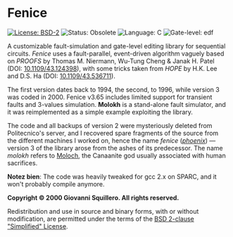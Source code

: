 Fenice
======

[![License: BSD-2](https://img.shields.io/badge/license-bsd-green.svg)](/LICENSE.md)
![Status: Obsolete](https://img.shields.io/badge/status-obsolete-red.svg)
![Language: C](https://img.shields.io/badge/language-C-blue.svg)
![Gate-level: edf](https://img.shields.io/badge/gate--level-edf-8877cc.svg)

A customizable fault-simulation and gate-level editing library for sequential circuits. *Fenice* uses a fault-parallel, event-driven algorithm vaguely based on *PROOFS* by Thomas M. Niermann, Wu-Tung Cheng & Janak H. Patel (DOI: [10.1109/43.124398](http://dx.doi.org/10.1109/43.124398)), with some tricks taken from *HOPE* by H.K. Lee and D.S. Ha (DOI: [10.1109/43.536711](http://dx.doi.org/10.1109/43.536711)). 

The first version dates back to 1994, the second, to 1996, while version 3 was coded in 2000. Fenice v3.65 includes limited support for transient faults and 3-values simulation. **Molokh** is a stand-alone fault simulator, and it was reimplemented as a simple example exploiting the library.

The code and all backups of version 2 were mysteriously deleted from Politecnico's server, and I recovered spare fragments of the source from the different machines I worked on, hence the name *fenice* ([*phoenix*](https://en.wikipedia.org/wiki/Phoenix_(mythology))) — version 3 of the library arose from the ashes of its predecessor. The name *molokh* refers to [Moloch](https://en.wikipedia.org/wiki/Moloch), the Canaanite god usually associated with human sacrifices.

**Notez bien**: The code was heavily tweaked for gcc 2.x on SPARC, and it won't probably compile anymore.

**Copyright © 2000 Giovanni Squillero. All rights reserved.**

Redistribution and use in source and binary forms, with or without modification, are permitted under the terms of the [BSD 2-clause "Simplified" License](/LICENSE.md).
